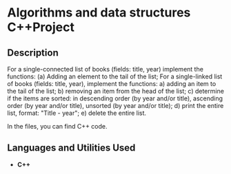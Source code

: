 <h1>Algorithms and data structures C++Project</h1>

<h2>Description</h2>
For a single-connected list of books (fields: title, year) implement the functions:
(a) Adding an element to the tail of the list;
For a single-linked list of books (fields: title, year), implement the functions:
a) adding an item to the tail of the list; b) removing an item from the head of the list;
c) determine if the items are sorted: in descending order (by year and/or title), ascending order (by year and/or title), unsorted (by year and/or title);
d) print the entire list, format: "Title - year"; e) delete the entire list.

In the files, you can find C++ code. 
<br />


<h2>Languages and Utilities Used</h2>

- <b>C++</b> 
